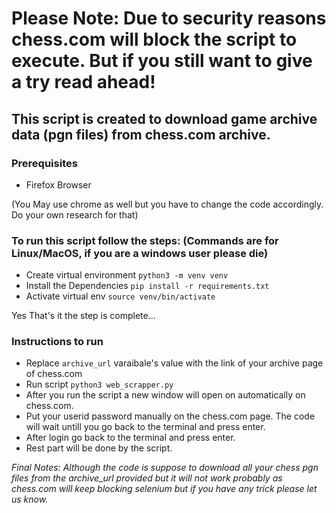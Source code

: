 # Please Note: Due to security reasons chess.com will block the script to execute. But if you still want to give a try read ahead!
## This script is created to download game archive data (pgn files) from chess.com archive.

### Prerequisites
- Firefox Browser

(You May use chrome as well but you have to change the code accordingly. Do your own research for that) 

### To run this script follow the steps: (Commands are for Linux/MacOS, if you are a windows user please die)
- Create virtual environment
  `python3 -m venv venv`
- Install the Dependencies
  `pip install -r requirements.txt`
- Activate virtual env
  `source venv/bin/activate`
  
Yes That's it the step is complete...

### Instructions to run
- Replace `archive_url` varaibale's value with the link of your archive page of chess.com
- Run script `python3 web_scrapper.py`
- After you run the script a new window will open on automatically on chess.com.  
- Put your userid password manually on the chess.com page. The code will wait untill you go back to the terminal and press enter.
- After login go back to the terminal and press enter.
- Rest part will be done by the script.

*Final Notes: Although the code is suppose to download all your chess pgn files from the
   archive_url provided but it will not work probably as chess.com will keep blocking selenium but if you have any trick please let us know.*
